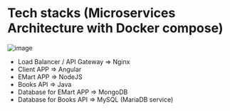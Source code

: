 # Tech stacks (Microservices Architecture with Docker compose)
![image](https://github.com/bxlldev/EMartAPP-microservices-local/assets/127035655/8b9d528b-acff-4fee-9019-a32fdce1059e)

- Load Balancer / API Gateway => Nginx
- Client APP => Angular
- EMart APP => NodeJS
- Books API => Java 
- Database for EMart APP => MongoDB
- Database for Books API => MySQL (MariaDB service)
